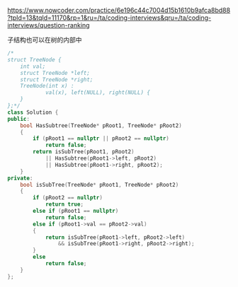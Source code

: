 https://www.nowcoder.com/practice/6e196c44c7004d15b1610b9afca8bd88?tpId=13&tqId=11170&rp=1&ru=/ta/coding-interviews&qru=/ta/coding-interviews/question-ranking

子结构也可以在树的内部中

```cpp
/*
struct TreeNode {
	int val;
	struct TreeNode *left;
	struct TreeNode *right;
	TreeNode(int x) :
			val(x), left(NULL), right(NULL) {
	}
};*/
class Solution {
public:
    bool HasSubtree(TreeNode* pRoot1, TreeNode* pRoot2)
    {
        if (pRoot1 == nullptr || pRoot2 == nullptr)
            return false;
        return isSubTree(pRoot1, pRoot2)
            || HasSubtree(pRoot1->left, pRoot2)
            || HasSubtree(pRoot1->right, pRoot2);
    }
private:
    bool isSubTree(TreeNode* pRoot1, TreeNode* pRoot2)
    {
        if (pRoot2 == nullptr)
            return true;
        else if (pRoot1 == nullptr)
            return false;
        else if (pRoot1->val == pRoot2->val)
        {
            return isSubTree(pRoot1->left, pRoot2->left)
                && isSubTree(pRoot1->right, pRoot2->right);
        }
        else
            return false;
    }
};
```
